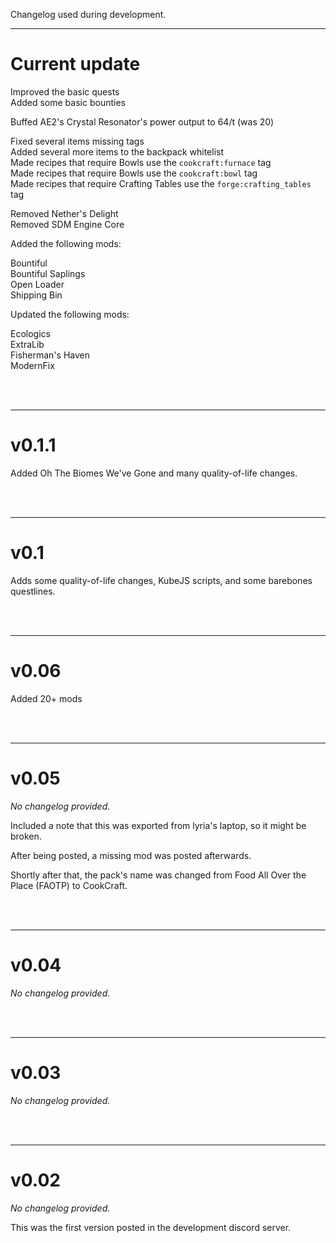 Changelog used during development.

--------------------------------------------------

# Current update

Improved the basic quests<br />
Added some basic bounties

Buffed AE2's Crystal Resonator's power output to 64/t (was 20)

Fixed several items missing tags<br />
Added several more items to the backpack whitelist<br />
Made recipes that require Bowls use the `cookcraft:furnace` tag<br />
Made recipes that require Bowls use the `cookcraft:bowl` tag<br />
Made recipes that require Crafting Tables use the `forge:crafting_tables` tag



Removed Nether's Delight<br />
Removed SDM Engine Core


Added the following mods:

Bountiful<br />
Bountiful Saplings<br />
Open Loader<br />
Shipping Bin


Updated the following mods:

Ecologics<br />
ExtraLib<br />
Fisherman's Haven<br />
ModernFix


<br /> <br />

--------------------------------------------------
# v0.1.1

Added Oh The Biomes We've Gone and many quality-of-life changes.


<br /> <br />

--------------------------------------------------
# v0.1

Adds some quality-of-life changes, KubeJS scripts, and some barebones questlines.


<br /> <br />

--------------------------------------------------
# v0.06

Added 20+ mods


<br /> <br />

--------------------------------------------------
# v0.05

*No changelog provided.*

Included a note that this was exported from lyria's laptop, so it might be broken.

After being posted, a missing mod was posted afterwards.

Shortly after that, the pack's name was changed from Food All Over the Place (FAOTP) to CookCraft.


<br /> <br />

--------------------------------------------------
# v0.04

*No changelog provided.*


<br /> <br />

--------------------------------------------------
# v0.03

*No changelog provided.*


<br /> <br />

--------------------------------------------------
# v0.02

*No changelog provided.*

This was the first version posted in the development discord server.